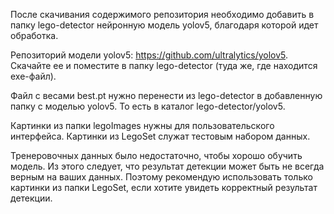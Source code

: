 После скачивания содержимого репозитория необходимо добавить в папку lego-detector нейронную модель yolov5, благодаря которой идет обработка.

Репозиторий модели yolov5: https://github.com/ultralytics/yolov5. Скачайте ее и поместите в папку lego-detector (туда же, где находится exe-файл).

Файл с весами best.pt нужно перенести из lego-detector в добавленную папку с моделью yolov5. То есть в каталог lego-detector/yolov5.

Картинки из папки legoImages нужны для пользовательского интерфейса. Картинки из LegoSet служат тестовым набором данных.

Тренеровочных данных было недостаточно, чтобы хорошо обучить модель. Из этого следует, что результат детекции может быть не всегда верным на ваших данных. Поэтому рекомендую использовать только картинки из папки LegoSet, если хотите увидеть корректный результат детекции.
